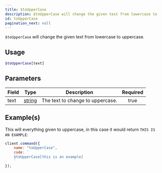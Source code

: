 ```yaml
---
title: $toUpperCase
description: $toUpperCase will change the given text from lowercase to uppercase.
id: toUpperCase
pagination_next: null
---
```


`$toUpperCase` will change the given text from lowercase to uppercase.

## Usage

```php
$toUpperCase[text]
```

## Parameters

| Field | Type                                                                                              | Description                      | Required |
| ----- | ------------------------------------------------------------------------------------------------- | -------------------------------- | :------: |
| text  | [string](https://developer.mozilla.org/en-US/docs/Web/JavaScript/Reference/Global_Objects/String) | The text to change to uppercase. |   true   |

## Example(s)

This will everything given to uppercase, in this case it would return `THIS IS AN EXAMPLE`:

```javascript
client.command({
    name: "toUpperCase",
    code: `
    $toUpperCase[this is an example]
    `
});
```
